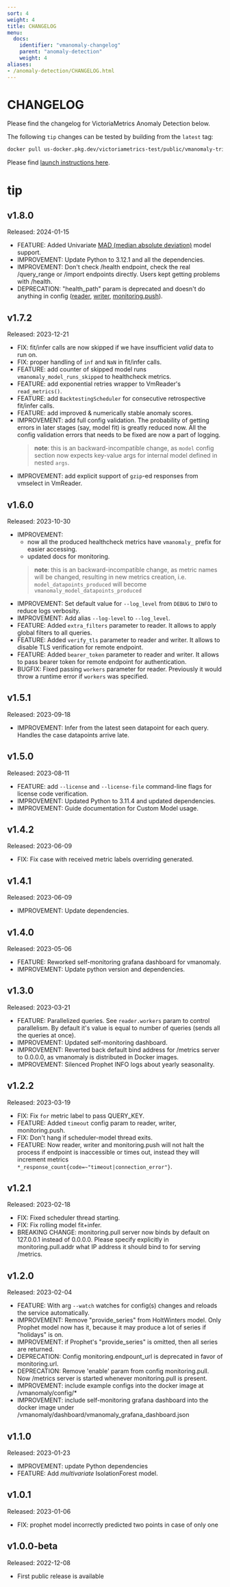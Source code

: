 ```yaml
---
sort: 4
weight: 4
title: CHANGELOG
menu:
  docs:
    identifier: "vmanomaly-changelog"
    parent: "anomaly-detection"
    weight: 4
aliases:
- /anomaly-detection/CHANGELOG.html
---
```


# CHANGELOG

Please find the changelog for VictoriaMetrics Anomaly Detection below.

The following `tip` changes can be tested by building from the `latest` tag:
```bash
docker pull us-docker.pkg.dev/victoriametrics-test/public/vmanomaly-trial:latest
```

Please find [launch instructions here](/vmanomaly.html#run-vmanomaly-docker-container).

# tip


## v1.8.0
Released: 2024-01-15
- FEATURE: Added Univariate [MAD (median absolute deviation)](/anomaly-detection/components/models.md#mad-median-absolute-deviation) model support.
- IMPROVEMENT: Update Python to 3.12.1 and all the dependencies.
- IMPROVEMENT: Don't check /health endpoint, check the real /query_range or /import endpoints directly. Users kept getting problems with /health.
- DEPRECATION: "health_path" param is deprecated and doesn't do anything in config ([reader](/anomaly-detection/components/reader.html#vm-reader), [writer](/anomaly-detection/components/writer.html#vm-writer), [monitoring.push](/anomaly-detection/components/monitoring.html#push-config-parameters)).


## v1.7.2
Released: 2023-12-21
- FIX: fit/infer calls are now skipped if we have insufficient *valid* data to run on.
- FIX: proper handling of `inf` and `NaN` in fit/infer calls.
- FEATURE: add counter of skipped model runs `vmanomaly_model_runs_skipped` to healthcheck metrics.
- FEATURE: add exponential retries wrapper to VmReader's `read_metrics()`.
- FEATURE: add `BacktestingScheduler` for consecutive retrospective fit/infer calls.
- FEATURE: add improved & numerically stable anomaly scores.
- IMPROVEMENT: add full config validation. The probability of getting errors in later stages (say, model fit) is greatly reduced now. All the config validation errors that needs to be fixed are now a part of logging.
  > **note**: this is an backward-incompatible change, as `model` config section now expects key-value args for internal model defined in nested `args`.
- IMPROVEMENT: add explicit support of `gzip`-ed responses from vmselect in VmReader.


## v1.6.0
Released: 2023-10-30
- IMPROVEMENT: 
  - now all the produced healthcheck metrics have `vmanomaly_` prefix for easier accessing.
  - updated docs for monitoring.
  > **note**: this is an backward-incompatible change, as metric names will be changed, resulting in new metrics creation, i.e. `model_datapoints_produced` will become `vmanomaly_model_datapoints_produced`
- IMPROVEMENT: Set default value for `--log_level` from `DEBUG` to `INFO` to reduce logs verbosity.
- IMPROVEMENT: Add alias `--log-level` to `--log_level`.
- FEATURE: Added `extra_filters` parameter to reader. It allows to apply global filters to all queries.
- FEATURE: Added `verify_tls` parameter to reader and writer. It allows to disable TLS verification for remote endpoint.
- FEATURE: Added `bearer_token` parameter to reader and writer. It allows to pass bearer token for remote endpoint for authentication.
- BUGFIX: Fixed passing `workers` parameter for reader. Previously it would throw a runtime error if `workers` was specified.

## v1.5.1
Released: 2023-09-18
- IMPROVEMENT: Infer from the latest seen datapoint for each query. Handles the case datapoints arrive late. 


## v1.5.0
Released: 2023-08-11
- FEATURE: add `--license` and `--license-file` command-line flags for license code verification. 
- IMPROVEMENT: Updated Python to 3.11.4 and updated dependencies.
- IMPROVEMENT: Guide documentation for Custom Model usage.


## v1.4.2
Released: 2023-06-09
- FIX: Fix case with received metric labels overriding generated.  


## v1.4.1
Released: 2023-06-09
- IMPROVEMENT: Update dependencies.


## v1.4.0
Released: 2023-05-06
- FEATURE: Reworked self-monitoring grafana dashboard for vmanomaly.
- IMPROVEMENT: Update python version and dependencies.


## v1.3.0
Released: 2023-03-21
- FEATURE: Parallelized queries. See `reader.workers` param to control parallelism. By default it's value is equal to number of queries (sends all the queries at once).
- IMPROVEMENT: Updated self-monitoring dashboard.
- IMPROVEMENT: Reverted back default bind address for /metrics server to 0.0.0.0, as vmanomaly is distributed in Docker images.
- IMPROVEMENT: Silenced Prophet INFO logs about yearly seasonality.

## v1.2.2
Released: 2023-03-19
- FIX: Fix `for` metric label to pass QUERY_KEY.
- FEATURE: Added `timeout` config param to reader, writer, monitoring.push.
- FIX: Don't hang if scheduler-model thread exits.
- FEATURE: Now reader, writer and monitoring.push will not halt the process if endpoint is inaccessible or times out, instead they will increment metrics `*_response_count{code=~"timeout|connection_error"}`.

## v1.2.1
Released: 2023-02-18
- FIX: Fixed scheduler thread starting.
- FIX: Fix rolling model fit+infer.
- BREAKING CHANGE: monitoring.pull server now binds by default on 127.0.0.1 instead of 0.0.0.0. Please specify explicitly in monitoring.pull.addr what IP address it should bind to for serving /metrics.

## v1.2.0
Released: 2023-02-04
- FEATURE: With arg `--watch` watches for config(s) changes and reloads the service automatically.
- IMPROVEMENT: Remove "provide_series" from HoltWinters model. Only Prophet model now has it, because it may produce a lot of series if "holidays" is on.
- IMPROVEMENT: if Prophet's "provide_series" is omitted, then all series are returned.
- DEPRECATION: Config monitoring.endpount_url is deprecated in favor of monitoring.url.
- DEPRECATION: Remove 'enable' param from config monitoring.pull. Now /metrics server is started whenever monitoring.pull is present.
- IMPROVEMENT: include example configs into the docker image at /vmanomaly/config/*
- IMPROVEMENT: include self-monitoring grafana dashboard into the docker image under /vmanomaly/dashboard/vmanomaly_grafana_dashboard.json

## v1.1.0
Released: 2023-01-23
- IMPROVEMENT: update Python dependencies
- FEATURE: Add _multivariate_ IsolationForest model.

## v1.0.1
Released: 2023-01-06
- FIX: prophet model incorrectly predicted two points in case of only one

## v1.0.0-beta
Released: 2022-12-08
- First public release is available